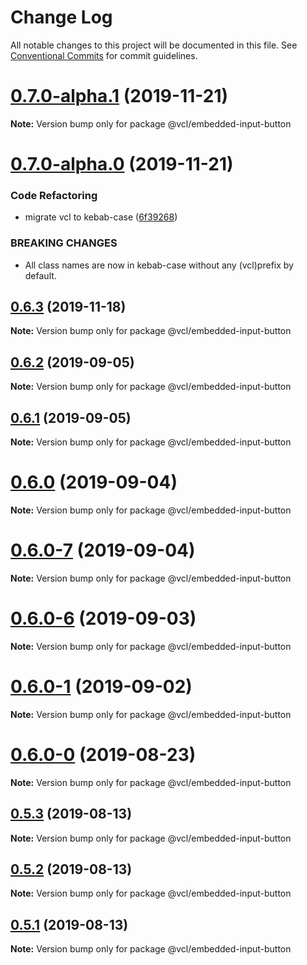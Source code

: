 # Change Log

All notable changes to this project will be documented in this file.
See [Conventional Commits](https://conventionalcommits.org) for commit guidelines.

# [0.7.0-alpha.1](https://github.com/vcl/embedded-input-button/compare/v0.7.0-alpha.0...v0.7.0-alpha.1) (2019-11-21)

**Note:** Version bump only for package @vcl/embedded-input-button





# [0.7.0-alpha.0](https://github.com/vcl/embedded-input-button/compare/v0.6.2...v0.7.0-alpha.0) (2019-11-21)


### Code Refactoring

* migrate vcl to kebab-case ([6f39268](https://github.com/vcl/embedded-input-button/commit/6f39268fe95b3f48d44da527e7e283e97eca04cd))


### BREAKING CHANGES

* All class names are now in kebab-case without any (vcl)prefix by default.





## [0.6.3](https://github.com/vcl/embedded-input-button/compare/v0.6.2...v0.6.3) (2019-11-18)

**Note:** Version bump only for package @vcl/embedded-input-button





## [0.6.2](https://github.com/vcl/embedded-input-button/compare/v0.6.1...v0.6.2) (2019-09-05)

**Note:** Version bump only for package @vcl/embedded-input-button





## [0.6.1](https://github.com/vcl/embedded-input-button/compare/v0.6.0...v0.6.1) (2019-09-05)

**Note:** Version bump only for package @vcl/embedded-input-button





# [0.6.0](https://github.com/vcl/embedded-input-button/compare/v0.6.0-7...v0.6.0) (2019-09-04)

**Note:** Version bump only for package @vcl/embedded-input-button





# [0.6.0-7](https://github.com/vcl/embedded-input-button/compare/v0.6.0-5...v0.6.0-7) (2019-09-04)

**Note:** Version bump only for package @vcl/embedded-input-button





# [0.6.0-6](https://github.com/vcl/embedded-input-button/compare/v0.6.0-5...v0.6.0-6) (2019-09-03)

**Note:** Version bump only for package @vcl/embedded-input-button





# [0.6.0-1](https://github.com/vcl/embedded-input-button/compare/v0.6.0-0...v0.6.0-1) (2019-09-02)

**Note:** Version bump only for package @vcl/embedded-input-button





# [0.6.0-0](https://github.com/vcl/embedded-input-button/compare/v0.5.4...v0.6.0-0) (2019-08-23)

**Note:** Version bump only for package @vcl/embedded-input-button





## [0.5.3](https://github.com/vcl/embedded-input-button/compare/v0.5.1...v0.5.3) (2019-08-13)

**Note:** Version bump only for package @vcl/embedded-input-button





## [0.5.2](https://github.com/vcl/embedded-input-button/compare/v0.5.1...v0.5.2) (2019-08-13)

**Note:** Version bump only for package @vcl/embedded-input-button





## [0.5.1](https://github.com/vcl/embedded-input-button/compare/v0.5.0...v0.5.1) (2019-08-13)

**Note:** Version bump only for package @vcl/embedded-input-button
